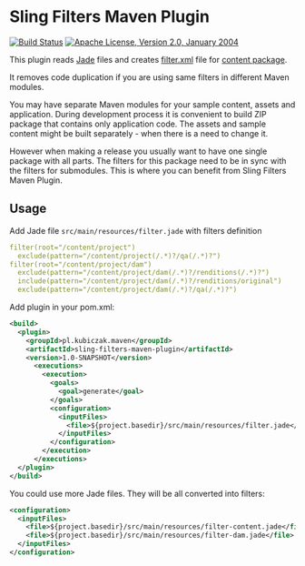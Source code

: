 Sling Filters Maven Plugin
==========================

[![Build Status](https://travis-ci.org/wiiitek/sling-filters-maven-plugin.svg?branch=master)](https://travis-ci.org/wiiitek/sling-filters-maven-plugin)
[![Apache License, Version 2.0, January 2004](https://img.shields.io/github/license/cognifide/aet.svg?label=License)](http://www.apache.org/licenses/)

This plugin reads [Jade] files and creates [filter.xml] file for [content package].

It removes code duplication if you are using same filters in different Maven modules.

You may have separate Maven modules for your sample content, assets and application. During development process it is convenient to build ZIP package that contains only application code. The assets and sample content might be built separately - when there is a need to change it.

However when making a release you usually want to have one single package with all parts. The filters for this package need to be in sync with the filters for submodules. This is where you can benefit from Sling Filters Maven Plugin.

Usage
-----

Add Jade file `src/main/resources/filter.jade` with filters definition

```yaml
filter(root="/content/project")
  exclude(pattern="/content/project(/.*)?/qa(/.*)?")
filter(root="/content/project/dam")
  exclude(pattern="/content/project/dam(/.*)?/renditions(/.*)?")
  include(pattern="/content/project/dam(/.*)?/renditions/original")
  exclude(pattern="/content/project/dam(/.*)?/qa(/.*)?")
```

Add plugin in your pom.xml:

```xml
<build>
  <plugin>
    <groupId>pl.kubiczak.maven</groupId>
    <artifactId>sling-filters-maven-plugin</artifactId>
    <version>1.0-SNAPSHOT</version>
      <executions>
        <execution>
          <goals>
            <goal>generate</goal>
          </goals>
          <configuration>
            <inputFiles>
              <file>${project.basedir}/src/main/resources/filter.jade</file>
            </inputFiles>
          </configuration>
        </execution>
      </executions>
  </plugin>
</build>
```

You could use more Jade files. They will be all converted into filters:

```xml
<configuration>
  <inputFiles>
    <file>${project.basedir}/src/main/resources/filter-content.jade</file>
    <file>${project.basedir}/src/main/resources/filter-dam.jade</file>
  </inputFiles>
</configuration>
```

[Jade]: http://jade-lang.com/
[filter.xml]: http://jackrabbit.apache.org/filevault/filter.html
[content package]: https://helpx.adobe.com/experience-manager/6-3/sites/administering/using/package-manager.html
